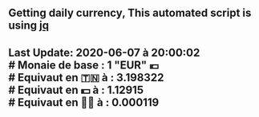 ## Getting daily currency, This automated script is using [jq](https://stedolan.github.io/jq/)
## Last Update:  2020-06-07 à 20:00:02 </br># Monaie de base : 1 "EUR" 💶 </br> # Equivaut en 🇹🇳 à :  3.198322 </br> # Equivaut en 💵 à : 1.12915</br> # Equivaut en 🐱‍💻 à :  0.000119
